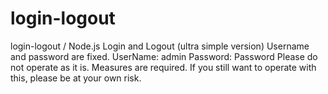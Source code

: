 # login-logout

login-logout / Node.js Login and Logout (ultra simple version) Username and password are fixed.
UserName: admin
Password: Password
Please do not operate as it is. Measures are required. If you still want to operate with this, please be at your own risk.

